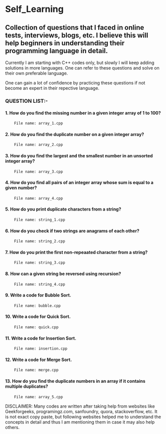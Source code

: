 # Self_Learning

## Collection of questions that I faced in online tests, interviews, blogs, etc. I believe this will help beginners in understanding their programming language in detail.

Currently I am starting with C++ codes only, but slowly I will keep adding solutions in more languages. One can refer to these questions and solve on their own preferable language.

One can gain a lot of confidence by practicing these questions if not become an expert in their repective language.

### QUESTION LIST:-
#### 1. How do you find the missing number in a given integer array of 1 to 100?
        File name: array_1.cpp
#### 2. How do you find the duplicate number on a given integer array?
        File name: array_2.cpp
#### 3. How do you find the largest and the smallest number in an unsorted integer array?
        File name: array_3.cpp
#### 4. How do you find all pairs of an integer array whose sum is equal to a given number?
        File name: array_4.cpp
#### 5. How do you print duplicate characters from a string?
        File name: string_1.cpp
#### 6. How do you check if two strings are anagrams of each other?
        File name: string_2.cpp
#### 7. How do you print the first non-repeaated character from a string?
        File name: string_3.cpp
#### 8. How can a given string be reversed using recursion?
        File name: string_4.cpp
#### 9. Write a code for Bubble Sort.
        File name: bubble.cpp
#### 10. Write a code for Quick Sort.
        File name: quick.cpp
#### 11. Write a code for Insertion Sort.
        File name: insertion.cpp
#### 12. Write a code for Merge Sort.
        File name: merge.cpp
#### 13. How do you find the duplicate numbers in an array if it contains multiple duplicates?
        File name: array_5.cpp

DISCLAIMER: Many codes are written after taking help from websites like Geekforgeeks, programingz.com, sanfoundry, quora, stackoverflow, etc. It is not exact copy paste, but following websites helped me to understand the concepts in detail and thus I am mentioning them in case it may also help others.
